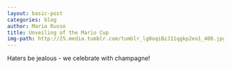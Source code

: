 ```yaml
---
layout: basic-post
categories: blog
author: Mario Russo
title: Unveiling of the Mario Cup
img-path: http://25.media.tumblr.com/tumblr_lg0oqiBzJ11qgkp2eo1_400.jpg
---
```

Haters be jealous - we celebrate with champagne!
